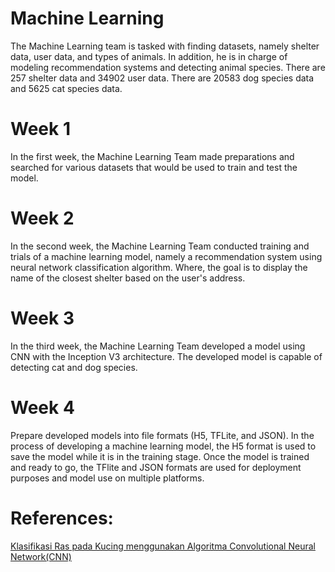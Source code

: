 # Machine Learning

The Machine Learning team is tasked with finding datasets, namely shelter data, user data, and types of animals. In addition, he is in charge of modeling recommendation systems and detecting animal species. There are 257 shelter data and 34902 user data. There are 20583 dog species data and 5625 cat species data. 

# Week 1
In the first week, the Machine Learning Team made preparations and searched for various datasets that would be used to train and test the model.

# Week 2 
In the second week, the Machine Learning Team conducted training and trials of a machine learning model, namely a recommendation system using neural network classification algorithm. Where, the goal is to display the name of the closest shelter based on the user's address.

# Week 3
In the third week, the Machine Learning Team developed a model using CNN with the Inception V3 architecture. The developed model is capable of detecting cat and dog species.

# Week 4
Prepare developed models into file formats (H5, TFLite, and JSON). In the process of developing a machine learning model, the H5 format is used to save the model while it is in the training stage. Once the model is trained and ready to go, the TFlite and JSON formats are used for deployment purposes and model use on multiple platforms.

# References:
[Klasifikasi Ras pada Kucing menggunakan Algoritma Convolutional Neural  Network(CNN)](https://openlibrarypublications.telkomuniversity.ac.id/index.php/engineering/article/download/14320/14104)
